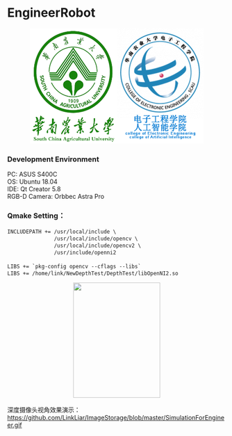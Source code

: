 # EngineerRobot

<div align=center><img src="https://github.com/LinkLiar/ImageStorage/blob/master/SchoolBadge.png" width="200" height="265"/><img src="https://github.com/LinkLiar/ImageStorage/blob/master/CollegeBadge.png" width="200" height="265"/></div>

### Development Environment

PC: ASUS S400C  
OS: Ubuntu 18.04  
IDE: Qt Creator 5.8  
RGB-D Camera: Orbbec Astra Pro  

### Qmake Setting：

    INCLUDEPATH += /usr/local/include \
                   /usr/local/include/opencv \
                   /usr/local/include/opencv2 \
                   /usr/include/openni2
                 
    LIBS += `pkg-config opencv --cflags --libs`
    LIBS += /home/link/NewDepthTest/DepthTest/libOpenNI2.so

<div align=center><img src="https://github.com/LinkLiar/ImageStorage/blob/master/%E5%B7%A5%E7%A8%8B%E6%9C%BA%E5%99%A8%E4%BA%BA%E8%B0%83%E8%AF%95.png" width="200" height="265"/></div>

深度摄像头视角效果演示：https://github.com/LinkLiar/ImageStorage/blob/master/SimulationForEngineer.gif  